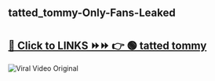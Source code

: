 
 ## tatted_tommy-Only-Fans-Leaked

# <h2><a href="https://clipsfans.com/tatted_tommy&ref=git">🔗 Click to LINKS ⏩⏩ 👉 🟢 tatted tommy </a></h2>

<a href="https://clipsfans.com/tatted_tommy&ref=git" rel="nofollow" data-target="animated-image.originalLink"><img src="https://i.ibb.co.com/xMMVF88/686577567.gif" alt="Viral Video Original" style="max-width: 100%; display: inline-block;" data-target="animated-image.originalImage"></a>
